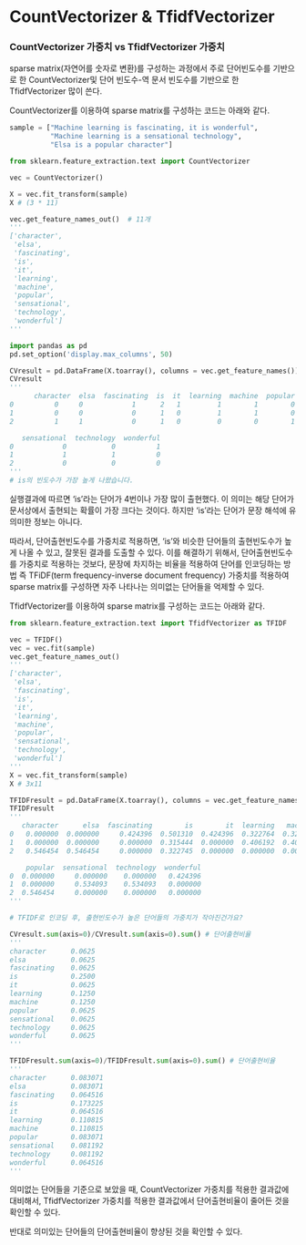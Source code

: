 # CountVectorizer & TfidfVectorizer

### CountVectorizer 가중치 vs TfidfVectorizer 가중치

sparse matrix(자연어를 숫자로 변환)를 구성하는 과정에서 주로 단어빈도수를 기반으로 한 CountVectorizer및 단어 빈도수-역 문서 빈도수를 기반으로 한 TfidfVectorizer 많이 쓴다.

CountVectorizer를 이용하여 sparse matrix를 구성하는 코드는 아래와 같다.

```python
sample = ["Machine learning is fascinating, it is wonderful",
          "Machine learning is a sensational technology",
          "Elsa is a popular character"]

from sklearn.feature_extraction.text import CountVectorizer

vec = CountVectorizer()

X = vec.fit_transform(sample)
X # (3 * 11)

vec.get_feature_names_out()  # 11개
'''
['character',
 'elsa',
 'fascinating',
 'is',
 'it',
 'learning',
 'machine',
 'popular',
 'sensational',
 'technology',
 'wonderful']
'''

import pandas as pd
pd.set_option('display.max_columns', 50)

CVresult = pd.DataFrame(X.toarray(), columns = vec.get_feature_names())
CVresult
'''
      character  elsa  fascinating  is  it  learning  machine  popular  \
0          0     0            1      2   1         1        1        0   
1          0     0            0      1   0         1        1        0   
2          1     1            0      1   0         0        0        1   

   sensational  technology  wonderful  
0            0           0          1  
1            1           1          0  
2            0           0          0  
'''
# is의 빈도수가 가장 높게 나왔습니다.
```

실행결과에 따르면 ‘is’라는 단어가 4번이나 가장 많이 출현했다. 이 의미는 해당 단어가 문서상에서 출현되는 확률이 가장 크다는 것이다. 하지만 ‘is’라는 단어가 문장 해석에 유의미한 정보는 아니다. 

따라서, 단어출현빈도수를 가중치로 적용하면, ‘is’와 비슷한 단어들의 출현빈도수가 높게 나올 수 있고, 잘못된 결과를 도출할 수 있다. 이를 해결하기 위해서, 단어출현빈도수를 가중치로 적용하는 것보다, 문장에 차지하는 비율을 적용하여 단어를 인코딩하는 방법 즉 TFiDF(term frequency-inverse document frequency) 가중치를 적용하여 sparse matrix를 구성하면 자주 나타나는 의미없는 단어들을 억제할 수 있다.

TfidfVectorizer를 이용하여 sparse matrix를 구성하는 코드는 아래와 같다.

```python
from sklearn.feature_extraction.text import TfidfVectorizer as TFIDF

vec = TFIDF()
vec = vec.fit(sample)
vec.get_feature_names_out()
'''
['character',
 'elsa',
 'fascinating',
 'is',
 'it',
 'learning',
 'machine',
 'popular',
 'sensational',
 'technology',
 'wonderful']
'''
X = vec.fit_transform(sample)
X # 3x11

TFIDFresult = pd.DataFrame(X.toarray(), columns = vec.get_feature_names())
TFIDFresult
'''
   character      elsa  fascinating        is        it  learning   machine  \
0   0.000000  0.000000     0.424396  0.501310  0.424396  0.322764  0.322764   
1   0.000000  0.000000     0.000000  0.315444  0.000000  0.406192  0.406192   
2   0.546454  0.546454     0.000000  0.322745  0.000000  0.000000  0.000000   

    popular  sensational  technology  wonderful  
0  0.000000     0.000000    0.000000   0.424396  
1  0.000000     0.534093    0.534093   0.000000  
2  0.546454     0.000000    0.000000   0.000000  
'''

# TFIDF로 인코딩 후, 출현빈도수가 높은 단어들의 가중치가 작아진건가요?

CVresult.sum(axis=0)/CVresult.sum(axis=0).sum() # 단어출현비율
'''
character      0.0625
elsa           0.0625
fascinating    0.0625
is             0.2500
it             0.0625
learning       0.1250
machine        0.1250
popular        0.0625
sensational    0.0625
technology     0.0625
wonderful      0.0625
'''

TFIDFresult.sum(axis=0)/TFIDFresult.sum(axis=0).sum() # 단어출현비율
'''
character      0.083071
elsa           0.083071
fascinating    0.064516
is             0.173225
it             0.064516
learning       0.110815
machine        0.110815
popular        0.083071
sensational    0.081192
technology     0.081192
wonderful      0.064516
'''
```

의미없는 단어들을 기준으로 보았을 때, CountVectorizer 가중치를 적용한 결과값에 대비해서, TfidfVectorizer 가중치를 적용한 결과값에서 단어출현비율이 줄어든 것을 확인할 수 있다.

반대로 의미있는 단어들의 단어출현비율이 향샹된 것을 확인할 수 있다.